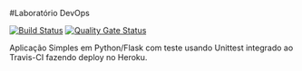 #Laboratório DevOps

[![Build Status](https://travis-ci.com/gilmarvagner/devopslab.svg?branch=main)](https://travis-ci.com/gilmarvagner/devopslab)
[![Quality Gate Status](https://sonarcloud.io/api/project_badges/measure?project=gilmarvagner_devopslab&metric=alert_status)](https://sonarcloud.io/dashboard?id=gilmarvagner_devopslab)

Aplicação Simples em Python/Flask com teste usando Unittest integrado ao Travis-CI fazendo deploy no Heroku.
